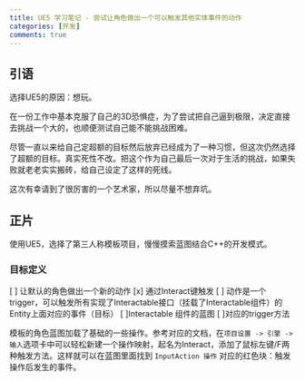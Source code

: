 ```yaml
---
title: UE5 学习笔记 - 尝试让角色做出一个可以触发其他实体事件的动作
categories: [开发]
comments: true
---
```


## 引语

选择UE5的原因：想玩。

在一份工作中基本克服了自己的3D恐惧症，为了尝试把自己逼到极限，决定直接去挑战一个大的，也顺便测试自己能不能挑战困难。

尽管一直以来给自己定超额的目标然后放弃已经成为了一种习惯，但这次仍然选择了超额的目标。真实死性不改。把这个作为自己最后一次对于生活的挑战，如果失败就老老实实搬砖，给自己设定了这样的死线。

这次有幸请到了很厉害的一个艺术家，所以尽量不想弃坑。

## 正片

使用UE5，选择了第三人称模板项目，慢慢摸索蓝图结合C++的开发模式。

### 目标定义

[ ] 让默认的角色做出一个新的动作
[x] 通过Interact键触发
[ ] 动作是一个trigger，可以触发所有实现了Interactable接口（挂载了Interactable组件）的Entity上面对应的事件（目标）
    [ ]Interactable 组件的蓝图
    [ ]对应的trigger方法

模板的角色蓝图加载了基础的一些操作。参考对应的文档，在```项目设置 -> 引擎 -> 输入```选项卡中可以轻松新建一个操作映射，起名为Interact，添加了鼠标左键/F两种触发方法。这样就可以在蓝图里面找到 ```InputAction 操作``` 对应的红色块：触发操作后发生的事件。

